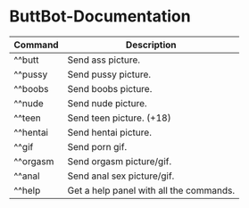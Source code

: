 # ButtBot-Documentation

|Command|Description|
|-------|-----------|
|^^butt|Send ass picture.|
|^^pussy|Send pussy picture.|
|^^boobs|Send boobs picture.|
|^^nude|Send nude picture.|
|^^teen|Send teen picture. (+18)|
|^^hentai|Send hentai picture.|
|^^gif|Send porn gif.|
|^^orgasm|Send orgasm picture/gif.|
|^^anal|Send anal sex picture/gif.|
|^^help|Get a help panel with all the commands.|
